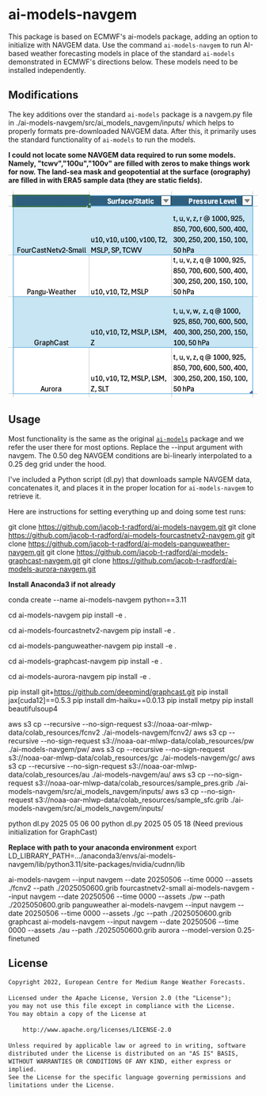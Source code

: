# ai-models-navgem

This package is based on ECMWF's ai-models package, adding an option to initialize with NAVGEM data. Use the command `ai-models-navgem` to run AI-based weather forecasting models in place of the standard `ai-models` demonstrated in ECMWF's directions below. These models need to be installed independently.

## Modifications

The key additions over the standard `ai-models` package is a navgem.py file in ./ai-models-navgem/src/ai_models_navgem/inputs/ which helps to properly formats pre-downloaded NAVGEM data. After this, it primarily uses the standard functionality of `ai-models` to run the models.

**I could not locate some NAVGEM data required to run some models. Namely, "tcwv","100u","100v" are filled with zeros to make things work for now. The land-sea mask and geopotential at the surface (orography) are filled in with ERA5 sample data (they are static fields).** 

![Required Variables](screenshot.png)

## Usage

Most functionality is the same as the original [`ai-models`](https://github.com/ecmwf-lab/ai-models) package and we refer the user there for most options. Replace the --input argument with navgem. The 0.50 deg NAVGEM conditions are bi-linearly interpolated to a 0.25 deg grid under the hood.

I've included a Python script (dl.py) that downloads sample NAVGEM data, concatenates it, and places it in the proper location for `ai-models-navgem` to retrieve it.

Here are instructions for setting everything up and doing some test runs:

git clone https://github.com/jacob-t-radford/ai-models-navgem.git
git clone https://github.com/jacob-t-radford/ai-models-fourcastnetv2-navgem.git
git clone https://github.com/jacob-t-radford/ai-models-panguweather-navgem.git
git clone https://github.com/jacob-t-radford/ai-models-graphcast-navgem.git
git clone https://github.com/jacob-t-radford/ai-models-aurora-navgem.git

**Install Anaconda3 if not already**

conda create --name ai-models-navgem python==3.11

cd ai-models-navgem
pip install -e .

cd ai-models-fourcastnetv2-navgem
pip install -e .

cd ai-models-panguweather-navgem
pip install -e .

cd ai-models-graphcast-navgem
pip install -e .

cd ai-models-aurora-navgem
pip install -e .

pip install git+https://github.com/deepmind/graphcast.git
pip install jax[cuda12]==0.5.3
pip install dm-haiku==0.0.13
pip install metpy
pip install beautifulsoup4

aws s3 cp --recursive --no-sign-request s3://noaa-oar-mlwp-data/colab_resources/fcnv2 ./ai-models-navgem/fcnv2/
aws s3 cp --recursive --no-sign-request s3://noaa-oar-mlwp-data/colab_resources/pw ./ai-models-navgem/pw/
aws s3 cp --recursive --no-sign-request s3://noaa-oar-mlwp-data/colab_resources/gc ./ai-models-navgem/gc/
aws s3 cp --recursive --no-sign-request s3://noaa-oar-mlwp-data/colab_resources/au ./ai-models-navgem/au/
aws s3 cp --no-sign-request s3://noaa-oar-mlwp-data/colab_resources/sample_pres.grib ./ai-models-navgem/src/ai_models_navgem/inputs/
aws s3 cp --no-sign-request s3://noaa-oar-mlwp-data/colab_resources/sample_sfc.grib ./ai-models-navgem/src/ai_models_navgem/inputs/

python dl.py 2025 05 06 00
python dl.py 2025 05 05 18 (Need previous initialization for GraphCast)


**Replace with path to your anaconda environment**
export LD_LIBRARY_PATH=.../anaconda3/envs/ai-models-navgem/lib/python3.11/site-packages/nvidia/cudnn/lib

ai-models-navgem --input navgem --date 20250506 --time 0000 --assets ./fcnv2 --path ./2025050600.grib fourcastnetv2-small
ai-models-navgem --input navgem --date 20250506 --time 0000 --assets ./pw --path ./2025050600.grib panguweather
ai-models-navgem --input navgem --date 20250506 --time 0000 --assets ./gc --path ./2025050600.grib graphcast
ai-models-navgem --input navgem --date 20250506 --time 0000 --assets ./au --path ./2025050600.grib aurora --model-version 0.25-finetuned

## License

```
Copyright 2022, European Centre for Medium Range Weather Forecasts.

Licensed under the Apache License, Version 2.0 (the "License");
you may not use this file except in compliance with the License.
You may obtain a copy of the License at

    http://www.apache.org/licenses/LICENSE-2.0

Unless required by applicable law or agreed to in writing, software
distributed under the License is distributed on an "AS IS" BASIS,
WITHOUT WARRANTIES OR CONDITIONS OF ANY KIND, either express or implied.
See the License for the specific language governing permissions and
limitations under the License.
